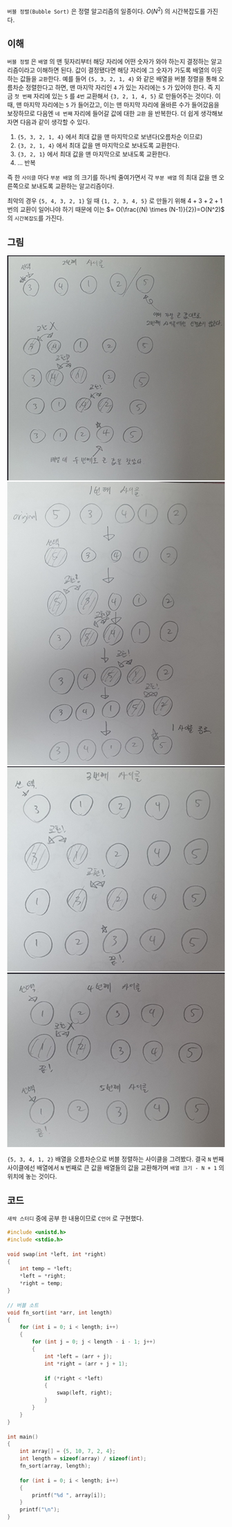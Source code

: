`버블 정렬(Bubble Sort)` 은 정렬 알고리즘의 일종이다. $O(N^2)$ 의 시간복잡도를 가진다.

## 이해

`버블 정렬` 은 `배열` 의 맨 뒷자리부터 해당 자리에 어떤 숫자가 와야 하는지 결정하는 알고리즘이라고 이해하면 된다. 값이 결정됐다면 해당 자리에 그 숫자가 가도록 배열의 이웃하는 값들을 `교환`한다.
예를 들어 `{5, 3, 2, 1, 4}` 와 같은 배열을 버블 정렬을 통해 오름차순 정렬한다고 하면, 맨 마지막 자리인 `4` 가 있는 자리에는 `5` 가 있어야 한다. 즉 지금 `첫 번째` 자리에 있는 `5` 를 `4번` 교환해서 `{3, 2, 1, 4, 5}`  로 만들어주는 것이다. 이 때, 맨 마지막 자리에는 `5` 가 들어갔고, 이는 맨 마지막 자리에 올바른 수가 들어갔음을 보장하므로 다음엔 `네 번째` 자리에 들어갈 값에 대한 `교환` 을 반복한다.
더 쉽게 생각해보자면 다음과 같이 생각할 수 있다.
1. `{5, 3, 2, 1, 4}` 에서 최대 값을 맨 마지막으로 보낸다(오름차순 이므로)
2. `{3, 2, 1, 4}` 에서 최대 값을 맨 마지막으로 보내도록 교환한다.
3. `{3, 2, 1}` 에서 최대 값을 맨 마지막으로 보내도록 교환한다.
4. ... 반복

즉 한 `사이클` 마다 `부분 배열` 의 크기를 하나씩 줄여가면서 각 `부분 배열` 의 최대 값을 맨 오른쪽으로 보내도록 교환하는 알고리즘이다.

최악의 경우 `{5, 4, 3, 2, 1}` 일 때 `{1, 2, 3, 4, 5}` 로 만들기 위해 $4 + 3+ 2+ 1$ 번의 교환이 일어나야 하기 때문에 이는 $= O(\frac{(N) \times (N-1)}{2})=O(N^2)$ 의 `시간복잡도`를 가진다.

## 그림

![버블정렬 1](img/1.png)
![버블정렬 2](img/2.png)
![버블정렬 3](img/3.png)
![버블정렬 4](img/4.png)

`{5, 3, 4, 1, 2}` 배열을 오름차순으로 버블 정렬하는 사이클을 그려봤다. 결국 `N` 번째 사이클에선 배열에서 `N` 번째로 큰 값을 배열들의 값을 교환해가며 `배열 크기 - N + 1`  의 위치에 놓는 것이다.

## 코드

`새싹 스터디` 중에 공부 한 내용이므로 `C언어` 로 구현했다.

```c
#include <unistd.h>
#include <stdio.h>

void swap(int *left, int *right)
{
    int temp = *left;
    *left = *right;
    *right = temp;
}

// 버블 소트
void fn_sort(int *arr, int length)
{
    for (int i = 0; i < length; i++)
    {
        for (int j = 0; j < length - i - 1; j++)
        {
            int *left = (arr + j);
            int *right = (arr + j + 1);

            if (*right < *left)
            {
                swap(left, right);
            }
        }
    }
}

int main()
{
    int array[] = {5, 10, 7, 2, 4};
    int length = sizeof(array) / sizeof(int);
    fn_sort(array, length);

    for (int i = 0; i < length; i++)
    {
        printf("%d ", array[i]);
    }
    printf("\n");
}
```